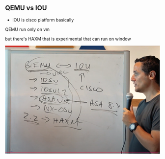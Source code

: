 ## QEMU vs IOU

- IOU is cisco platform basically

QEMU run only on vm 

but there's HAXM that is experimental that can run on window

![Pasted image 20241201144510.png](../images/Pasted%20image%2020241201144510.png)
